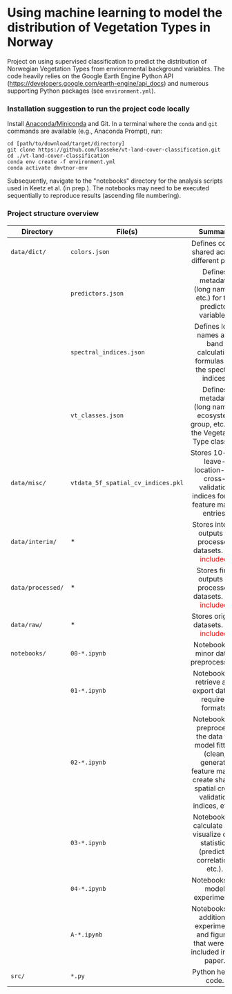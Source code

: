 # Using machine learning to model the distribution of Vegetation Types in Norway
Project on using supervised classification to predict the distribution of Norwegian
Vegetation Types from environmental background variables. 
The code heavily relies on the Google Earth Engine Python API (https://developers.google.com/earth-engine/api_docs) 
and numerous supporting Python packages (see `environment.yml`).

### Installation suggestion to run the project code locally

Install [Anaconda/Miniconda](https://www.anaconda.com/products/distribution) and Git. In a
terminal where the `conda` and `git` commands are available (e.g., Anaconda Prompt), run:

```
cd [path/to/download/target/directory]
git clone https://github.com/lasseke/vt-land-cover-classification.git
cd ./vt-land-cover-classification
conda env create -f environment.yml
conda activate dmvtnor-env
```

Subsequently, navigate to the "notebooks" directory for the analysis scripts used in Keetz et al. (in prep.).
The notebooks may need to be executed sequentially to reproduce results (ascending file numbering).

### Project structure overview

| Directory | File(s) |  Summary |
|----------|-------------|:------:|
| `data/dict/` | `colors.json` | Defines colors shared across different plots. |
|              | `predictors.json` | Defines metadata (long names, etc.) for the predictor variables. |
|              | `spectral_indices.json` | Defines long names and band calculation formulas for the spectral indices. |
|              | `vt_classes.json` | Defines metadata (long names, ecosystem group, etc.) for the Vegetation Type classes. |
| `data/misc/` | `vtdata_5f_spatial_cv_indices.pkl` | Stores 10-fold leave-location-out cross-validation indices for VT feature matrix entries. |
| `data/interim/`   | * | Stores interim outputs of processed datasets. <span style="color:red;">Not included.</span> |
| `data/processed/` | * | Stores final outputs of processed datasets. <span style="color:red;">Not included.</span> |
| `data/raw/`       | * | Stores original datasets. <span style="color:red;">Not included.</span> |
| `notebooks/` | `00-*.ipynb` | Notebook for minor data-preprocessing. |
|              | `01-*.ipynb` | Notebooks to retrieve and export data in required formats. |
|              | `02-*.ipynb` | Notebooks to preprocess the data for model fitting (clean, generate feature matrix, create shared spatial cross validation indices, etc.). |
|              | `03-*.ipynb` | Notebooks to calculate and visualize data statistics (predictor correlation, etc.). |
|              | `04-*.ipynb` | Notebooks for model experiments. |
|              | `A-*.ipynb` | Notebooks for additional experiments and figures that were not included in the paper. |
| `src/` | `*.py` | Python helper code. |

